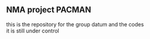 ## NMA project PACMAN
this is the repository for the group datum and the codes \
it is still under control
